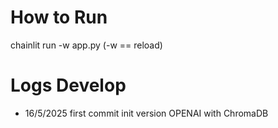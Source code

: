# How to Run
chainlit run -w app.py (-w == reload)


# Logs Develop
- 16/5/2025 first commit init version OPENAI with ChromaDB
